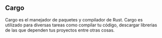 ##  Cargo

Cargo es el manejador de paquetes y compilador de Rust. Cargo es utilizado para diversas tareas como compilar tu código, descargar librerias de las que dependen tus proyectos entre otras cosas.
